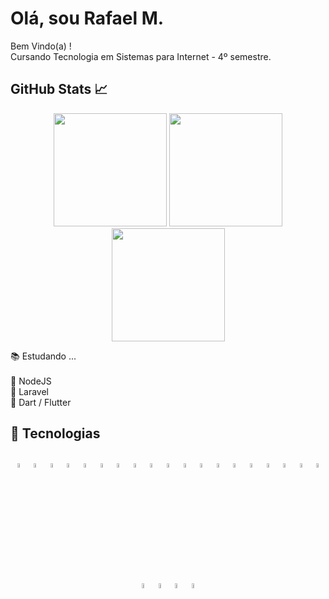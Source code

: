 # Olá, sou Rafael M.

Bem Vindo(a) ! <br>
Cursando Tecnologia em Sistemas para Internet - 4º semestre.

## GitHub Stats 📈
<div align="center">
  <img height="181em" src="https://github-readme-stats.vercel.app/api?username=Mr-R4F&theme=github_dark&show_icons=true&include_all_commits=true&count_private=true&hide_border=true&border_radius=10">
  <img height="181em" src="https://github-readme-stats.vercel.app/api/top-langs/?username=Mr-R4F&theme=github_dark&layout=compact&hide_border=true&border_radius=10">
</div>

<div align="center">
 <img height="181em" src="https://github-readme-streak-stats.herokuapp.com?user=Mr-R4F&theme=github-dark-blue&hide_border=true&border_radius=10&date_format=j%20M%5B%20Y%5D">
</div>


📚 Estudando ... <br><br>
📎 NodeJS <br>
📎 Laravel <br>
📎 Dart / Flutter <br>

## 🧰 Tecnologias

<div align="center"><br>
  <img alt="HTML5" width="4.5%" align="center" src="https://cdn.jsdelivr.net/gh/devicons/devicon/icons/html5/html5-plain.svg">
  <img alt="CSS3" width="4.5%" align="center" src="https://cdn.jsdelivr.net/gh/devicons/devicon/icons/css3/css3-plain.svg">
  <img alt="JAVASCRIPT" width="4.5%" align="center" src="https://cdn.jsdelivr.net/gh/devicons/devicon/icons/javascript/javascript-original.svg">
  <img alt="TYPESCRIPT" width="4.5%" align="center" src="https://cdn.jsdelivr.net/gh/devicons/devicon/icons/typescript/typescript-plain.svg">
  <img alt="BOOTSTRAP" width="4.5%" align="center" src="https://cdn.jsdelivr.net/gh/devicons/devicon/icons/bootstrap/bootstrap-original.svg">
  <img alt="WORDPRESS" width="4.5%" align="center" src="https://cdn.jsdelivr.net/gh/devicons/devicon/icons/wordpress/wordpress-plain.svg">
  <img alt="NODE-JS" width="4.5%" align="center" src="https://cdn.jsdelivr.net/gh/devicons/devicon/icons/nodejs/nodejs-original.svg">
  <img alt="JQUERY" width="4.5%" align="center" src="https://cdn.jsdelivr.net/gh/devicons/devicon/icons/jquery/jquery-plain.svg">
  <img alt="LESS" width="4.5%" align="center" src="https://cdn.jsdelivr.net/gh/devicons/devicon/icons/less/less-plain-wordmark.svg">
  <img alt="ANGULAR" width="4.5%" align="center" src="https://cdn.jsdelivr.net/gh/devicons/devicon/icons/angularjs/angularjs-plain.svg">
  <img alt="PHP" width="4.5%" align="center" src="https://cdn.jsdelivr.net/gh/devicons/devicon/icons/php/php-plain.svg">
  <img alt="MSSQL" width="4.5%" align="center" src="https://cdn.jsdelivr.net/gh/devicons/devicon/icons/microsoftsqlserver/microsoftsqlserver-plain.svg">
  <img alt="MySQL" width="4.5%" align="center" src="https://cdn.jsdelivr.net/gh/devicons/devicon/icons/mysql/mysql-plain.svg">  
  <img alt="LARAVEL" width="4.5%" align="center" src="https://cdn.jsdelivr.net/gh/devicons/devicon/icons/laravel/laravel-plain.svg">
  <img alt="FLUTTER" width="4.5%" align="center" src="https://cdn.jsdelivr.net/gh/devicons/devicon/icons/flutter/flutter-original.svg">
  <img alt="ELECTRON" width="4.5%" align="center" src="https://cdn.jsdelivr.net/gh/devicons/devicon/icons/electron/electron-original.svg">
  <img alt="EXPRESS" width="4.5%" align="center" src="https://cdn.jsdelivr.net/gh/devicons/devicon/icons/express/express-original.svg">
  <img alt="SEQUELIZE" width="4.5%" align="center" src="https://cdn.jsdelivr.net/gh/devicons/devicon/icons/sequelize/sequelize-original.svg">
  <img alt="SWAGGER" width="4.5%" align="center" src="https://cdn.svgporn.com/logos/swagger.svg">
</div>

<div align="center"><br>
    <img alt="PS" width="4.5%" align="center" src="https://cdn.jsdelivr.net/gh/devicons/devicon/icons/photoshop/photoshop-plain.svg">      
    <img alt="FIGMA" width="4.5%" align="center"  src="https://cdn.jsdelivr.net/gh/devicons/devicon/icons/figma/figma-original.svg">
    <img alt="VSCODE" width="4.5%" align="center" src="https://cdn.jsdelivr.net/gh/devicons/devicon/icons/vscode/vscode-original.svg">
    <img alt="GIT" width="4.5%" align="center" src="https://cdn.jsdelivr.net/gh/devicons/devicon/icons/git/git-plain.svg">
</div>
